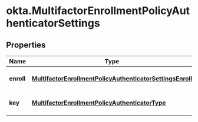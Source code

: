 # okta.MultifactorEnrollmentPolicyAuthenticatorSettings

## Properties

Name | Type | Description | Notes
------------ | ------------- | ------------- | -------------
**enroll** | [**MultifactorEnrollmentPolicyAuthenticatorSettingsEnroll**](MultifactorEnrollmentPolicyAuthenticatorSettingsEnroll.md) |  | [optional] [default to undefined]
**key** | [**MultifactorEnrollmentPolicyAuthenticatorType**](MultifactorEnrollmentPolicyAuthenticatorType.md) |  | [optional] [default to undefined]

